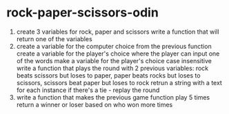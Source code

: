 # rock-paper-scissors-odin
1. create 3 variables for rock, paper and scissors
write a function that will return one of the variables
2. create a variable for the computer choice from the previous function
create a variable for the player's choice where the player can input one of the words
make a variable for the player's choice case insensitive
write a function that plays the round with 2 previous variables: rock beats scissors but loses to paper, paper beats rocks but loses to scissors, scissors beat paper but loses to rock
retrun a string with a text for each instance
if there's a tie - replay the round
3. write a function that makes the previous game function play 5 times
return a winner or loser based on who won more times
